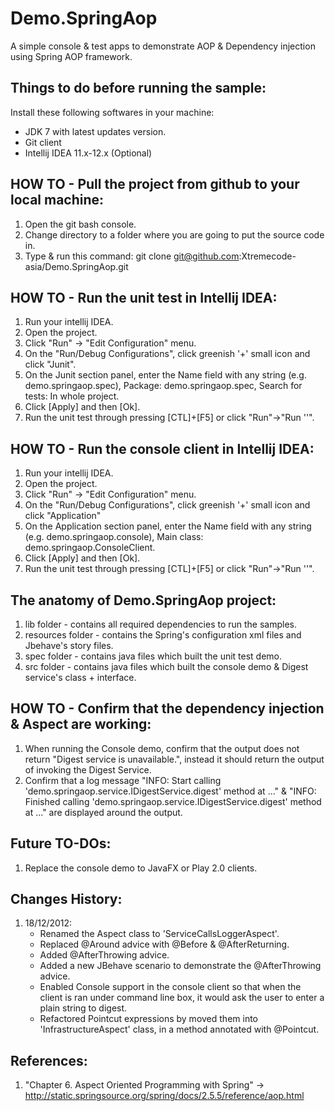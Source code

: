 Demo.SpringAop
==============

A simple console &amp; test apps to demonstrate AOP &amp; Dependency injection using Spring AOP framework.

Things to do before running the sample:
---------------------------------------
Install these following softwares in your machine:
  - JDK 7 with latest updates version.
  - Git client
  - Intellij IDEA 11.x-12.x (Optional)

HOW TO - Pull the project from github to your local machine:
------------------------------------------------------------
1. Open the git bash console.
2. Change directory to a folder where you are going to put the source code in.
3. Type &amp; run this command: git clone git@github.com:Xtremecode-asia/Demo.SpringAop.git

HOW TO - Run the unit test in Intellij IDEA:
--------------------------------------------
1. Run your intellij IDEA.
2. Open the project.
3. Click "Run" -> "Edit Configuration" menu.
4. On the "Run/Debug Configurations", click greenish '+' small icon and click "Junit".
5. On the Junit section panel, enter the Name field with any string (e.g. demo.springaop.spec), Package: demo.springaop.spec, Search for tests: In whole project.
6. Click [Apply] and then [Ok].
7. Run the unit test through pressing [CTL]+[F5] or click "Run"->"Run '<your Junit run configuration name>'".

HOW TO - Run the console client in Intellij IDEA:
-------------------------------------------------
1. Run your intellij IDEA.
2. Open the project.
3. Click "Run" -> "Edit Configuration" menu.
4. On the "Run/Debug Configurations", click greenish '+' small icon and click "Application"
5. On the Application section panel, enter the Name field with any string (e.g. demo.springaop.console), Main class: demo.springaop.ConsoleClient.
6. Click [Apply] and then [Ok].
7. Run the unit test through pressing [CTL]+[F5] or click "Run"->"Run '<your Application run configuration name>'".

The anatomy of Demo.SpringAop project:
---------------------------------------------------------
1. lib folder - contains all required dependencies to run the samples.
2. resources folder - contains the Spring's configuration xml files and Jbehave's story files.
3. spec folder - contains java files which built the unit test demo.
4. src folder - contains java files which built the console demo & Digest service's class + interface.

HOW TO - Confirm that the dependency injection & Aspect are working:
-------------------------------------------------------------------
1. When running the Console demo, confirm that the output does not return "Digest service is unavailable.", instead it should return the output of invoking the Digest Service.
2. Confirm that a log message "INFO: Start calling 'demo.springaop.service.IDigestService.digest' method at ..." &amp; 
   "INFO: Finished calling 'demo.springaop.service.IDigestService.digest' method at ..." are displayed around the output.

Future TO-DOs:
--------------
1. Replace the console demo to JavaFX or Play 2.0 clients.

Changes History:
----------------
1. 18/12/2012:
    - Renamed the Aspect class to 'ServiceCallsLoggerAspect'.
    - Replaced @Around advice with @Before & @AfterReturning.
    - Added @AfterThrowing advice.
    - Added a new JBehave scenario to demonstrate the @AfterThrowing advice.
    - Enabled Console support in the console client so that when the client is ran under command line box, 
      it would ask the user to enter a plain string to digest.
    - Refactored Pointcut expressions by moved them into 'InfrastructureAspect' class, in a method annotated with @Pointcut.
    
References:
-----------
1. "Chapter 6. Aspect Oriented Programming with Spring" -> http://static.springsource.org/spring/docs/2.5.5/reference/aop.html
